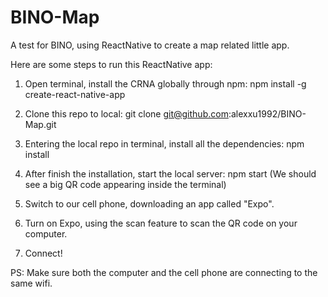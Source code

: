 # BINO-Map
A test for BINO, using ReactNative to create a map related little app.

Here are some steps to run this ReactNative app:

1. Open terminal, install the CRNA globally through npm:
   npm install -g create-react-native-app
   
2. Clone this repo to local:
   git clone git@github.com:alexxu1992/BINO-Map.git
   
3. Entering the local repo in terminal, install all the dependencies:
   npm install
   
4. After finish the installation, start the local server:
   npm start
   (We should see a big QR code appearing inside the terminal)
     
5. Switch to our cell phone, downloading an app called "Expo".

6. Turn on Expo, using the scan feature to scan the QR code on your computer.

7. Connect!

PS: Make sure both the computer and the cell phone are connecting to the same wifi.
